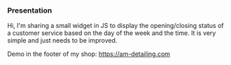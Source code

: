 ### Presentation

Hi, I'm sharing a small widget in JS to display the opening/closing status of a customer service based on the day of the week and the time. It is very simple and just needs to be improved.

Demo in the footer of my shop: https://am-detailing.com

